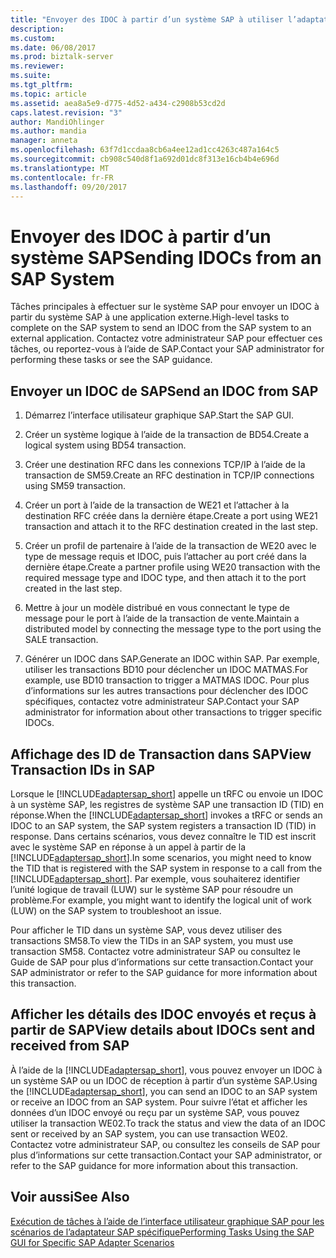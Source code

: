 ```yaml
---
title: "Envoyer des IDOC à partir d’un système SAP à utiliser l’adaptateur mySAP dans BizTalk | Documents Microsoft"
description: 
ms.custom: 
ms.date: 06/08/2017
ms.prod: biztalk-server
ms.reviewer: 
ms.suite: 
ms.tgt_pltfrm: 
ms.topic: article
ms.assetid: aea8a5e9-d775-4d52-a434-c2908b53cd2d
caps.latest.revision: "3"
author: MandiOhlinger
ms.author: mandia
manager: anneta
ms.openlocfilehash: 63f7d1ccdaa8cb6a4ee12ad1cc4263c487a164c5
ms.sourcegitcommit: cb908c540d8f1a692d01dc8f313e16cb4b4e696d
ms.translationtype: MT
ms.contentlocale: fr-FR
ms.lasthandoff: 09/20/2017
---
```

# <a name="sending-idocs-from-an-sap-system"></a><span data-ttu-id="db836-102">Envoyer des IDOC à partir d’un système SAP</span><span class="sxs-lookup"><span data-stu-id="db836-102">Sending IDOCs from an SAP System</span></span>
<span data-ttu-id="db836-103">Tâches principales à effectuer sur le système SAP pour envoyer un IDOC à partir du système SAP à une application externe.</span><span class="sxs-lookup"><span data-stu-id="db836-103">High-level tasks to complete on the SAP system to send an IDOC from the SAP system to an external application.</span></span> <span data-ttu-id="db836-104">Contactez votre administrateur SAP pour effectuer ces tâches, ou reportez-vous à l’aide de SAP.</span><span class="sxs-lookup"><span data-stu-id="db836-104">Contact your SAP administrator for performing these tasks or see the SAP guidance.</span></span>  
  
## <a name="send-an-idoc-from-sap"></a><span data-ttu-id="db836-105">Envoyer un IDOC de SAP</span><span class="sxs-lookup"><span data-stu-id="db836-105">Send an IDOC from SAP</span></span>  
  
1.  <span data-ttu-id="db836-106">Démarrez l’interface utilisateur graphique SAP.</span><span class="sxs-lookup"><span data-stu-id="db836-106">Start the SAP GUI.</span></span>  
  
2.  <span data-ttu-id="db836-107">Créer un système logique à l’aide de la transaction de BD54.</span><span class="sxs-lookup"><span data-stu-id="db836-107">Create a logical system using BD54 transaction.</span></span>  
  
3.  <span data-ttu-id="db836-108">Créer une destination RFC dans les connexions TCP/IP à l’aide de la transaction de SM59.</span><span class="sxs-lookup"><span data-stu-id="db836-108">Create an RFC destination in TCP/IP connections using SM59 transaction.</span></span>  
  
4.  <span data-ttu-id="db836-109">Créer un port à l’aide de la transaction de WE21 et l’attacher à la destination RFC créée dans la dernière étape.</span><span class="sxs-lookup"><span data-stu-id="db836-109">Create a port using WE21 transaction and attach it to the RFC destination created in the last step.</span></span>  
  
5.  <span data-ttu-id="db836-110">Créer un profil de partenaire à l’aide de la transaction de WE20 avec le type de message requis et IDOC, puis l’attacher au port créé dans la dernière étape.</span><span class="sxs-lookup"><span data-stu-id="db836-110">Create a partner profile using WE20 transaction with the required message type and IDOC type, and then attach it to the port created in the last step.</span></span>  
  
6.  <span data-ttu-id="db836-111">Mettre à jour un modèle distribué en vous connectant le type de message pour le port à l’aide de la transaction de vente.</span><span class="sxs-lookup"><span data-stu-id="db836-111">Maintain a distributed model by connecting the message type to the port using the SALE transaction.</span></span>  
  
7.  <span data-ttu-id="db836-112">Générer un IDOC dans SAP.</span><span class="sxs-lookup"><span data-stu-id="db836-112">Generate an IDOC within SAP.</span></span> <span data-ttu-id="db836-113">Par exemple, utiliser les transactions BD10 pour déclencher un IDOC MATMAS.</span><span class="sxs-lookup"><span data-stu-id="db836-113">For example, use BD10 transaction to trigger a MATMAS IDOC.</span></span> <span data-ttu-id="db836-114">Pour plus d’informations sur les autres transactions pour déclencher des IDOC spécifiques, contactez votre administrateur SAP.</span><span class="sxs-lookup"><span data-stu-id="db836-114">Contact your SAP administrator for information about other transactions to trigger specific IDOCs.</span></span>  

## <a name="view-transaction-ids-in-sap"></a><span data-ttu-id="db836-115">Affichage des ID de Transaction dans SAP</span><span class="sxs-lookup"><span data-stu-id="db836-115">View Transaction IDs in SAP</span></span>
<span data-ttu-id="db836-116">Lorsque le [!INCLUDE[adaptersap_short](../../includes/adaptersap-short-md.md)] appelle un tRFC ou envoie un IDOC à un système SAP, les registres de système SAP une transaction ID (TID) en réponse.</span><span class="sxs-lookup"><span data-stu-id="db836-116">When the [!INCLUDE[adaptersap_short](../../includes/adaptersap-short-md.md)] invokes a tRFC or sends an IDOC to an SAP system, the SAP system registers a transaction ID (TID) in response.</span></span> <span data-ttu-id="db836-117">Dans certains scénarios, vous devez connaître le TID est inscrit avec le système SAP en réponse à un appel à partir de la [!INCLUDE[adaptersap_short](../../includes/adaptersap-short-md.md)].</span><span class="sxs-lookup"><span data-stu-id="db836-117">In some scenarios, you might need to know the TID that is registered with the SAP system in response to a call from the [!INCLUDE[adaptersap_short](../../includes/adaptersap-short-md.md)].</span></span> <span data-ttu-id="db836-118">Par exemple, vous souhaiterez identifier l’unité logique de travail (LUW) sur le système SAP pour résoudre un problème.</span><span class="sxs-lookup"><span data-stu-id="db836-118">For example, you might want to identify the logical unit of work (LUW) on the SAP system to troubleshoot an issue.</span></span>  
  
 <span data-ttu-id="db836-119">Pour afficher le TID dans un système SAP, vous devez utiliser des transactions SM58.</span><span class="sxs-lookup"><span data-stu-id="db836-119">To view the TIDs in an SAP system, you must use transaction SM58.</span></span> <span data-ttu-id="db836-120">Contactez votre administrateur SAP ou consultez le Guide de SAP pour plus d’informations sur cette transaction.</span><span class="sxs-lookup"><span data-stu-id="db836-120">Contact your SAP administrator or refer to the SAP guidance for more information about this transaction.</span></span> 

## <a name="view-details-about-idocs-sent-and-received-from-sap"></a><span data-ttu-id="db836-121">Afficher les détails des IDOC envoyés et reçus à partir de SAP</span><span class="sxs-lookup"><span data-stu-id="db836-121">View details about IDOCs sent and received from SAP</span></span>
<span data-ttu-id="db836-122">À l’aide de la [!INCLUDE[adaptersap_short](../../includes/adaptersap-short-md.md)], vous pouvez envoyer un IDOC à un système SAP ou un IDOC de réception à partir d’un système SAP.</span><span class="sxs-lookup"><span data-stu-id="db836-122">Using the [!INCLUDE[adaptersap_short](../../includes/adaptersap-short-md.md)], you can send an IDOC to an SAP system or receive an IDOC from an SAP system.</span></span> <span data-ttu-id="db836-123">Pour suivre l’état et afficher les données d’un IDOC envoyé ou reçu par un système SAP, vous pouvez utiliser la transaction WE02.</span><span class="sxs-lookup"><span data-stu-id="db836-123">To track the status and view the data of an IDOC sent or received by an SAP system, you can use transaction WE02.</span></span> <span data-ttu-id="db836-124">Contactez votre administrateur SAP, ou consultez les conseils de SAP pour plus d’informations sur cette transaction.</span><span class="sxs-lookup"><span data-stu-id="db836-124">Contact your SAP administrator, or refer to the SAP guidance for more information about this transaction.</span></span>  

  
## <a name="see-also"></a><span data-ttu-id="db836-125">Voir aussi</span><span class="sxs-lookup"><span data-stu-id="db836-125">See Also</span></span>  
 [<span data-ttu-id="db836-126">Exécution de tâches à l’aide de l’interface utilisateur graphique SAP pour les scénarios de l’adaptateur SAP spécifique</span><span class="sxs-lookup"><span data-stu-id="db836-126">Performing Tasks Using the SAP GUI for Specific SAP Adapter Scenarios</span></span>](performing-tasks-using-the-sap-gui-for-specific-sap-adapter-scenarios.md)